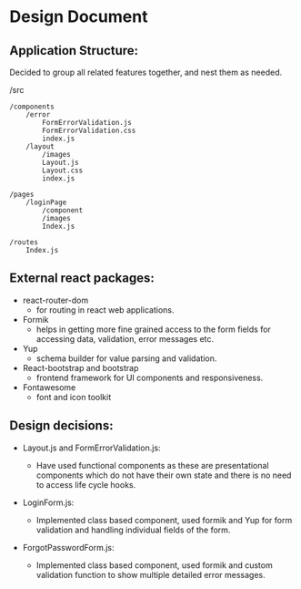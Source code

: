 # Design Document 

## Application Structure:

Decided to group all related features together, and nest them as needed.

/src

    /components 
        /error
            FormErrorValidation.js
            FormErrorValidation.css
            index.js
        /layout
            /images
            Layout.js
            Layout.css
            index.js 
      
    /pages 
        /loginPage
            /component
            /images
            Index.js

    /routes
	    Index.js


## External react packages:

- react-router-dom 
    - for routing in react web applications.
- Formik 
    - helps in getting more fine grained access to the form fields for accessing data, validation, error    messages etc.
- Yup
    - schema builder for value parsing and validation.
- React-bootstrap and bootstrap 
    - frontend framework for UI components and responsiveness.
- Fontawesome
    - font and icon toolkit

## Design decisions:

- Layout.js and FormErrorValidation.js:
    - Have used functional components as these are presentational components which do not have their own state and there is no need to access life cycle hooks.

- LoginForm.js:
	- Implemented class based component, used formik and Yup for form validation and handling individual fields of the form.

- ForgotPasswordForm.js:
	- Implemented class based component, used formik and custom validation function to show multiple detailed error messages.

